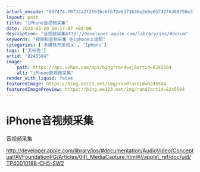```yaml
---
arturl_encode: "687474:70733a2f2f626c6f672e6373646e2e6e65742f6368756e3739:392f61727469636c652f64657461696c732f38323435353034"
layout: post
title: "iPhone音视频采集"
date: 2023-03-20 20:17:07 +08:00
description: "音视频采集http://developer.apple.com/library/ios/#docum"
keywords: "视频和音频采集 在iphone上适配"
categories: ['多媒体开发相关', 'Iphone']
tags: ['无标签']
artid: "8245504"
image:
    path: https://api.vvhan.com/api/bing?rand=sj&artid=8245504
    alt: "iPhone音视频采集"
render_with_liquid: false
featuredImage: https://bing.ee123.net/img/rand?artid=8245504
featuredImagePreview: https://bing.ee123.net/img/rand?artid=8245504
---
```


# iPhone音视频采集

音视频采集

http://developer.apple.com/library/ios/#documentation/AudioVideo/Conceptual/AVFoundationPG/Articles/04\_MediaCapture.html#//apple\_ref/doc/uid/TP40010188-CH5-SW2